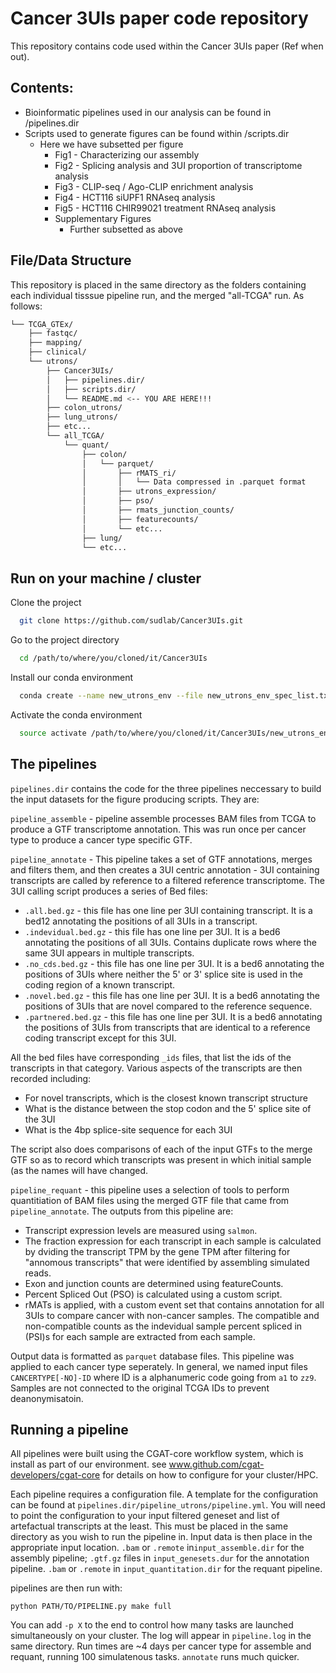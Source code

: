 # Cancer 3UIs paper code repository

This repository contains code used within the Cancer 3UIs paper (Ref when out). 

## Contents:
- Bioinformatic pipelines used in our analysis can be found in /pipelines.dir
- Scripts used to generate figures can be found within /scripts.dir
    - Here we have subsetted per figure
        - Fig1 - Characterizing our assembly
        - Fig2 - Splicing analysis and 3UI proportion of transcriptome analysis
        - Fig3 - CLIP-seq / Ago-CLIP enrichment analysis
        - Fig4 - HCT116 siUPF1 RNAseq analysis
        - Fig5 - HCT116 CHIR99021 treatment RNAseq analysis
        - Supplementary Figures
            - Further subsetted as above


## File/Data Structure

This repository is placed in the same directory as the folders containing each individual tisssue pipeline run, and the merged "all-TCGA" run. As follows:

```bash
└── TCGA_GTEx/
    ├── fastqc/
    ├── mapping/
    ├── clinical/
    └── utrons/
        ├── Cancer3UIs/
        │   ├── pipelines.dir/
        │   ├── scripts.dir/
        │   └── README.md <-- YOU ARE HERE!!!
        ├── colon_utrons/
        ├── lung_utrons/
        ├── etc...
        └── all_TCGA/
            └── quant/
                ├── colon/
                │   └── parquet/
                │       ├── rMATS_ri/
                │       │   └── Data compressed in .parquet format
                │       ├── utrons_expression/
                │       ├── pso/
                │       ├── rmats_junction_counts/
                │       ├── featurecounts/
                │       └── etc...
                ├── lung/
                └── etc...
```


## Run on your machine / cluster

Clone the project

```bash
  git clone https://github.com/sudlab/Cancer3UIs.git
```

Go to the project directory

```bash
  cd /path/to/where/you/cloned/it/Cancer3UIs
```

Install our conda environment

```bash
  conda create --name new_utrons_env --file new_utrons_env_spec_list.txt
```

Activate the conda environment

```bash
  source activate /path/to/where/you/cloned/it/Cancer3UIs/new_utrons_env
```

## The pipelines

`pipelines.dir` contains the code for the three pipelines neccessary to build the input datasets for the figure producing scripts. They are:

`pipeline_assemble` - pipeline assemble processes BAM files from TCGA to produce a GTF transcriptome annotation. This was run once per cancer type to produce a cancer type specific GTF. 

`pipeline_annotate` - This pipeline takes a set of GTF annotations, merges and filters them, and then creates a 3UI centric annotation - 3UI containing transcripts are called by reference to a filtered reference transcriptome. The 3UI calling script produces a series of Bed files:

 - `.all.bed.gz` - this file has one line per 3UI containing transcript. It is a bed12 annotating the positions of all 3UIs in a transcript.
 - `.indevidual.bed.gz` - this file has one line per 3UI. It is a bed6 annotating the positions of all 3UIs. Contains duplicate rows where the same 3UI appears in multiple transcripts. 
 - `.no_cds.bed.gz` - this file has one line per 3UI. It is a bed6 annotating the positions of 3UIs where neither the 5' or 3' splice site is used in the coding region of a known transcript.
 - `.novel.bed.gz` - this file has one line per 3UI. It is a bed6 annotating the positions of 3UIs that are novel compared to the reference sequence. 
 - `.partnered.bed.gz` - this file has one line per 3UI. It is a bed6 annotating the positions of 3UIs from transcripts that are identical to a reference coding transcript except for this 3UI.
     
All the bed files have corresponding `_ids` files, that list the ids of the transcripts in that category. Various aspects of the transcripts are then recorded including:
 - For novel transcripts, which is the closest known transcript structure
 - What is the distance between the stop codon and the 5' splice site of the 3UI
 - What is the 4bp splice-site sequence for each 3UI
     
The script also does comparisons of each of the input GTFs to the merge GTF so as to record which transcripts was present in which initial sample (as the names will have changed. 

`pipeline_requant` - this pipeline uses a selection of tools to perform quantitiation of BAM files using the merged GTF file that came from `pipeline_annotate`. The outputs from this pipeline are:

 - Transcript expression levels are measured using `salmon`. 
 - The fraction expression for each transcript in each sample is calculated by dviding the transcript TPM by the gene TPM after filtering for "annomous transcripts" that were identified by assembling simulated reads. 
 - Exon and junction counts are determined using featureCounts. 
 - Percent Spliced Out (PSO) is calculated using a custom script.  
 - rMATs is applied, with a custom event set that contains annotation for all 3UIs to compare cancer with non-cancer samples. The compatible and non-compatible counts as the indevidual sample percent spliced in (PSI)s for each sample are extracted from each sample. 
    
Output data is formatted as `parquet` database files. This pipeline was applied to each cancer type seperately. In general, we named input files `CANCERTYPE[-NO]-ID` where ID is a alphanumeric code going from `a1` to `zz9`. Samples are not connected to the original TCGA IDs to prevent deanonymisatoin.  

## Running a pipeline

All pipelines were built using the CGAT-core workflow system, which is install as part of our environment. see www.github.com/cgat-developers/cgat-core for details on how to configure for your cluster/HPC. 

Each pipeline requires a configuration file. A template for the configuration can be found at `pipelines.dir/pipeline_utrons/pipeline.yml`. You will need to point the configuration to your input filtered geneset and list of artefactual transcripts at the least. This must be placed in the same directory as you wish to run the pipeline in. Input data is then place in the appropriate input location. `.bam` or `.remote` in`input_assemble.dir` for the assembly pipeline; `.gtf.gz` files in `input_genesets.dur` for the annotation pipeline. `.bam` or `.remote` in `input_quantitation.dir` for the requant pipeline. 

pipelines are then run with:
```
python PATH/TO/PIPELINE.py make full
```

You can add `-p X` to the end to control how many tasks are launched simultaneously on your cluster. The log will appear in `pipeline.log` in the same directory. Run times are ~4 days per cancer type for assemble and requant, running 100 simulatenous tasks. `annotate` runs much quicker. 

